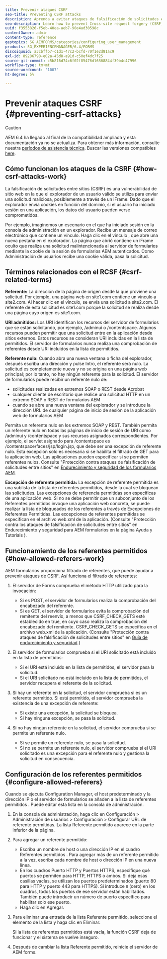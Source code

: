 ```yaml
---
title: Prevenir ataques CSRF
seo-title: Preventing CSRF attacks
description: Aprenda a evitar ataques de falsificación de solicitudes entre sitios (CSRF) y a evitar que los datos de los usuarios se vean comprometidos.
seo-description: Learn how to prevent Cross-site request forgery (CSRF) attacks and safeguard user data from being compromised.
uuid: f3553826-f5eb-40ea-aeb7-90e4ad30598c
contentOwner: admin
content-type: reference
geptopics: SG_AEMFORMS/categories/configuring_user_management
products: SG_EXPERIENCEMANAGER/6.4/FORMS
discoiquuid: a3cbffb7-c1d1-47c2-bcfd-70f1e2d81ac9
exl-id: 89286798-e02a-45d8-a91d-c50ef4dc7f25
source-git-commit: c5b816d74c6f02f85476d16868844f39b4c47996
workflow-type: tm+mt
source-wordcount: '1007'
ht-degree: 5%

---
```


# Prevenir ataques CSRF {#preventing-csrf-attacks}

>[!CAUTION]
>
>AEM 6.4 ha llegado al final de la compatibilidad ampliada y esta documentación ya no se actualiza. Para obtener más información, consulte nuestra [períodos de asistencia técnica](https://helpx.adobe.com/es/support/programs/eol-matrix.html). Buscar las versiones compatibles [here](https://experienceleague.adobe.com/docs/).

## Cómo funcionan los ataques de la CSRF {#how-csrf-attacks-work}

La falsificación de solicitudes entre sitios (CSRF) es una vulnerabilidad de sitio web en la que el explorador de un usuario válido se utiliza para enviar una solicitud maliciosa, posiblemente a través de un iFrame. Dado que el explorador envía cookies en función del dominio, si el usuario ha iniciado sesión en una aplicación, los datos del usuario pueden verse comprometidos.

Por ejemplo, imaginemos un escenario en el que ha iniciado sesión en la consola de administración en un explorador. Recibe un mensaje de correo electrónico que contiene un vínculo. Haga clic en el vínculo , que abre una nueva pestaña en el explorador. La página que abrió contiene un iFrame oculto que realiza una solicitud malintencionada al servidor de formularios mediante la cookie de la sesión de formularios AEM autenticados. Como Administración de usuarios recibe una cookie válida, pasa la solicitud.

## Términos relacionados con el RCSF {#csrf-related-terms}

**Referente:** La dirección de la página de origen desde la que proviene una solicitud. Por ejemplo, una página web en site1.com contiene un vínculo a site2.com. Al hacer clic en el vínculo, se envía una solicitud a site2.com. El referente de esta solicitud es site1.com porque la solicitud se realiza desde una página cuyo origen es site1.com.

**URI admitidos:** Los URI identifican los recursos del servidor de formularios que se están solicitando, por ejemplo, /adminui o /contentspace. Algunos recursos pueden permitir que una solicitud entre en la aplicación desde sitios externos. Estos recursos se consideran URI incluidas en la lista de permitidos. El servidor de formularios nunca realiza una comprobación de referentes desde URI incluidos en la lista de permitidos.

**Referente nulo:** Cuando abra una nueva ventana o ficha del explorador, después escriba una dirección y pulse Intro, el referente será nulo. La solicitud es completamente nueva y no se origina en una página web principal; por lo tanto, no hay ningún referente para la solicitud. El servidor de formularios puede recibir un referente nulo de:

* solicitudes realizadas en extremos SOAP o REST desde Acrobat
* cualquier cliente de escritorio que realice una solicitud HTTP en un extremo SOAP o REST de formularios AEM
* cuando se abre una nueva ventana del explorador y se introduce la dirección URL de cualquier página de inicio de sesión de la aplicación web de formularios AEM

Permita un referente nulo en los extremos SOAP y REST. También permita un referente nulo en todas las páginas de inicio de sesión de URI como /adminui y /contentspace y sus recursos asignados correspondientes. Por ejemplo, el servlet asignado para /contentspace es /contentspace/faces/jsp/login.jsp, que debe ser una excepción de referente nulo. Esta excepción solo es necesaria si se habilita el filtrado de GET para la aplicación web. Las aplicaciones pueden especificar si se permiten referentes nulos. Consulte &quot;Protección contra ataques de falsificación de solicitudes entre sitios&quot; en [Endurecimiento y seguridad de los formularios AEM](https://help.adobe.com/en_US/livecycle/11.0/HardeningSecurity/index.html).

**Excepción de referente permitida:** La excepción de referente permitida es una sublista de la lista de referentes permitidos, desde la cual se bloquean las solicitudes. Las excepciones de referencia permitidas son específicas de una aplicación web. Si no se debe permitir que un subconjunto de los Referentes permitidos invoque una aplicación web concreta, se puede realizar la lista de bloqueados de los referentes a través de Excepciones de Referentes Permitidas. Las excepciones de referentes permitidas se especifican en el archivo web.xml de la aplicación. (Consulte &quot;Protección contra los ataques de falsificación de solicitudes entre sitios&quot; en Endurecimiento y seguridad para AEM formularios en la página Ayuda y Tutorials ).

## Funcionamiento de los referentes permitidos {#how-allowed-referers-work}

AEM formularios proporciona filtrado de referentes, que puede ayudar a prevenir ataques de CSRF. Así funciona el filtrado de referentes:

1. El servidor de Forms comprueba el método HTTP utilizado para la invocación:

   * Si es POST, el servidor de formularios realiza la comprobación del encabezado del referente.
   * Si es GET, el servidor de formularios evita la comprobación del remitente del reenvío, a menos que CSRF_CHECK_GETS esté establecido en true, en cuyo caso realiza la comprobación del encabezado del remitente. CSRF_CHECK_GETS se especifica en el archivo web.xml de la aplicación. (Consulte &quot;Protección contra ataques de falsificación de solicitudes entre sitios&quot; en [Guía de endurecimiento y seguridad](https://help.adobe.com/en_US/livecycle/11.0/HardeningSecurity/index.html).)

1. El servidor de formularios comprueba si el URI solicitado está incluido en la lista de permitidos:

   * Si el URI está incluido en la lista de permitidos, el servidor pasa la solicitud.
   * Si el URI solicitado no está incluido en la lista de permitidos, el servidor recupera el referente de la solicitud.

1. Si hay un referente en la solicitud, el servidor comprueba si es un referente permitido. Si está permitido, el servidor comprueba la existencia de una excepción de referente:

   * Si existe una excepción, la solicitud se bloquea.
   * Si hay ninguna excepción, se pasa la solicitud.

1. Si no hay ningún referente en la solicitud, el servidor comprueba si se permite un referente nulo.

   * Si se permite un referente nulo, se pasa la solicitud.
   * Si no se permite un referente nulo, el servidor comprueba si el URI solicitado es una excepción para el referente nulo y gestiona la solicitud en consecuencia.

## Configuración de los referentes permitidos {#configure-allowed-referers}

Cuando se ejecuta Configuration Manager, el host predeterminado y la dirección IP o el servidor de formularios se añaden a la lista de referentes permitidos . Puede editar esta lista en la consola de administración.

1. En la consola de administración, haga clic en Configuración > Administración de usuarios > Configuración > Configurar URL de referente permitidas. La lista Referente permitido aparece en la parte inferior de la página.
1. Para agregar un referente permitido:

   * Escriba un nombre de host o una dirección IP en el cuadro Referentes permitidos . Para agregar más de un referente permitido a la vez, escriba cada nombre de host o dirección IP en una nueva línea.
   * En los cuadros Puerto HTTP y Puertos HTTPS, especifique qué puertos se permiten para HTTP, HTTPS o ambos. Si deja esas casillas vacías, se utilizan los puertos predeterminados (puerto 80 para HTTP y puerto 443 para HTTPS). Si introduce `0` (cero) en los cuadros, todos los puertos de ese servidor están habilitados. También puede introducir un número de puerto específico para habilitar solo ese puerto.
   * Haga clic en Agregar.

1. Para eliminar una entrada de la lista Referente permitido, seleccione el elemento de la lista y haga clic en Eliminar.

   Si la lista de referentes permitidos está vacía, la función CSRF deja de funcionar y el sistema se vuelve inseguro.

1. Después de cambiar la lista Referente permitido, reinicie el servidor de AEM forms.
